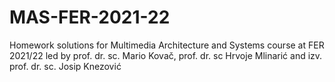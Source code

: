 # MAS-FER-2021-22
Homework solutions for Multimedia Architecture and Systems course at FER 2021/22 led by prof. dr. sc. Mario Kovač, prof. dr. sc Hrvoje Mlinarić and izv. prof. dr. sc. Josip Knezović

